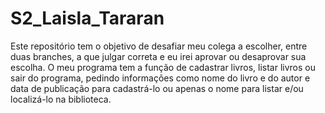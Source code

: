 # S2_Laisla_Tararan
 Este repositório tem o objetivo de desafiar meu colega a escolher, entre duas branches, a que julgar correta e eu irei aprovar ou desaprovar sua escolha.
O meu programa tem a função de cadastrar livros, listar livros ou sair do programa, pedindo informações como nome do livro e do autor e data de publicação para cadastrá-lo ou apenas o nome para listar e/ou localizá-lo na biblioteca.
